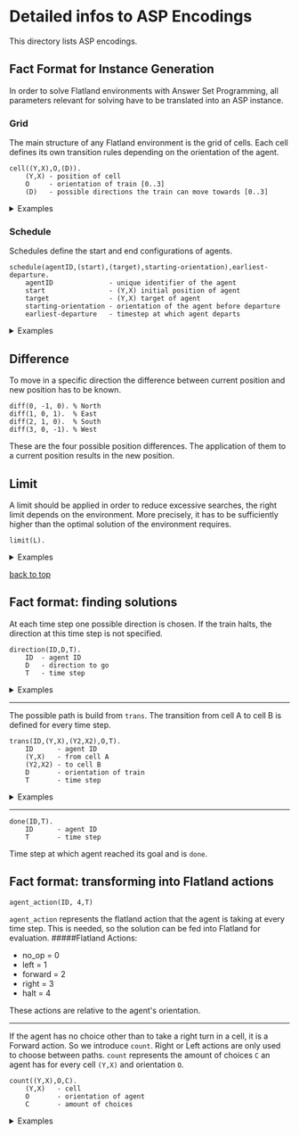 # Detailed infos to ASP Encodings
This directory lists ASP encodings.

## Fact Format for Instance Generation

In order to solve Flatland environments with Answer Set Programming, all parameters relevant for solving have to be translated into an ASP instance.

### Grid

The main structure of any Flatland environment is the grid of cells. Each cell defines its own transition rules depending on the orientation of the agent.

```
cell((Y,X),O,(D)).
    (Y,X) - position of cell
    O     - orientation of train [0..3]
    (D)   - possible directions the train can move towards [0..3]
```

<details>
<summary>Examples</summary>

```python
#cell((1,4),north,(east))
cell((1,4),0,(1)).
```

Represents the cell that is 2nd from the top and 5th from the left. The cell allows an agent that is oriented northward to only move east (turn right).

```python
#cell((3,2),east,(east;south))
cell((3,2),1,(1;2)).
```
Cells can also have multiple possible directions, here east and south, the agent can move towards.

</details>

### Schedule

Schedules define the start and end configurations of agents.

```
schedule(agentID,(start),(target),starting-orientation),earliest-departure.
    agentID              - unique identifier of the agent
    start                - (Y,X) initial position of agent
    target               - (Y,X) target of agent
    starting-orientation - orientation of the agent before departure
    earliest-departure   - timestep at which agent departs

```

<details>
<summary>Examples</summary>

```
schedule(1,(1,1),(4,2),e).
```

Represents the schedule of the agent with id 1. It starts at (1,1) with an eastward orientation and has to reach its target at (4,2).

</details>

## Difference

To move in a specific direction the difference between current position and new position has to be known.

```
diff(0, -1, 0). % North 
diff(1, 0, 1).  % East
diff(2, 1, 0).  % South
diff(3, 0, -1). % West
```

These are the four possible position differences. The application of them to a current position results in the new position.

## Limit

A limit should be applied in order to reduce excessive searches, the right limit depends on the environment. More precisely, it has to be sufficiently higher than the optimal solution of the environment requires.

```
limit(L).
```

<details>
<summary>Examples</summary>

```
limit(20).
```

Represents a limit of 20 time steps

</details>

[back to top](#railwayscheduling)

## Fact format: finding solutions
At each time step one possible direction is chosen. If the train halts, the direction at this time step is not specified.
```
direction(ID,D,T).
    ID  - agent ID
    D   - direction to go
    T   - time step
```

<details>
<summary>Examples</summary>

```
direction(0,1,0).
direction(0,2,2).
```
Agent `0` goes easterly `1` at time step `0`.
Agent `0` waits at time step `1`.
Agent `0` goes southerly at time step `2`.

</details>

---
The possible path is build from `trans`. The transition from cell A to cell B is defined for every time step.
```
trans(ID,(Y,X),(Y2,X2),O,T).
    ID      - agent ID
    (Y,X)   - from cell A
    (Y2,X2) - to cell B
    D       - orientation of train
    T       - time step
```

<details>
<summary>Examples</summary>

```
trans(3,(0,0),(0,1),1,5).
trans(3,(0,1),(1,1),2,6).
```
Agent `3` goes from cell `(0,0)` to cell `(0,1)` which is easterly `1` at time step `5`.
Agent `3` goes from cell `(0,1)` to cell `(1,1)` which is southerly `2` at time step `6`.

</details>

---
```
done(ID,T).
    ID      - agent ID
    T       - time step
```
Time step at which agent reached its goal and is `done`.

## Fact format: transforming into Flatland actions

```
agent_action(ID, 4,T)
```
`agent_action` represents the flatland action that the agent is taking at every time step. This is needed, so the solution can be fed into Flatland for evaluation.
#####Flatland Actions:
- no_op = 0
- left = 1
- forward = 2
- right = 3
- halt = 4

These actions are relative to the agent's orientation.

---
If the agent has no choice other than to take a right turn in a cell, it is a Forward action. So we introduce `count`. Right or Left actions are only used to choose between paths.
`count` represents the amount of choices `C` an agent has for every cell `(Y,X)` and orientation `O`.
```
count((Y,X),O,C).
    (Y,X)   - cell
    O       - orientation of agent
    C       - amount of choices
```
<details>
<summary>Examples</summary>

```
count((1,3),0,2).
```
Cell `(1,3)` has `2` choices when a train enters the cell with north `0` orientation

</details>

